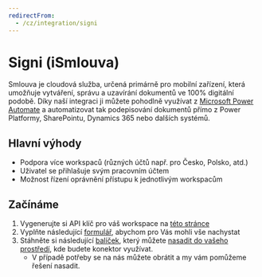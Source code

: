 ```yaml
---
redirectFrom:
  - /cz/integration/signi
---
```


# Signi (iSmlouva)

Smlouva je cloudová služba, určená primárně pro mobilní zařízení, která umožňuje vytváření, správu a uzavírání dokumentů ve 100% digitální podobě. Díky naší integraci ji můžete pohodlně využívat z [Microsoft Power Automate](https://flow.microsoft.com) a automatizovat tak podepisování dokumentů přímo z Power Platformy, SharePointu, Dynamics 365 nebo dalších systémů.

## Hlavní výhody
* Podpora více workspaců (různých účtů např. pro Česko, Polsko, atd.)
* Uživatel se přihlašuje svým pracovním účtem
* Možnost řízení oprávnění přístupu k jednotlivým workspacům

## Začínáme
1. Vygenerujte si API klíč pro váš workspace na [této stránce](https://app.ismlouva.cz/api)
1. Vyplňte následující [formulář](https://go.tntg.cz/ismlouva-signup), abychom pro Vás mohli vše nachystat
1. Stáhněte si následující [balíček](https://talxisconnectors.blob.core.windows.net/public/release/signi/TALXIS.Connectors.iSmlouva.zip), který můžete [nasadit do vašeho prostředí](https://docs.microsoft.com/en-us/powerapps/maker/common-data-service/import-update-export-solutions), kde budete konektor využívat.
    * V případě potřeby se na nás můžete obrátit a my vám pomůžeme řešení nasadit.